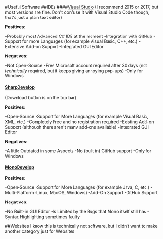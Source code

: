 #Useful Software
##IDEs
####[Visual Studio](https://www.visualstudio.com)
(I recommend 2015 or 2017, but most versions are fine. Don't confuse it with Visual Studio Code though, that's just a plain text editor)

**Positives:**

-Probably most Advanced C# IDE at the moment&#10;&#13;
-Integration with GitHub&#10;&#13;
-Support for more Languages (for example Visual Basic, C++, etc.)&#10;&#13;
-Extensive Add-on Support &#10;&#13;
-Integrated GUI Editor

**Negatives:**

-Not Open-Source&#10;&#13;
-Free Microsoft account required after 30 days (not *technically* required, but it keeps giving annoying pop-ups)&#10;&#13;
-Only for Windows

#### [SharpDevelop](http://www.icsharpcode.net/OpenSource/SD/Default.aspx)

(Download button is on the top bar)

**Positives:**

-Open-Source&#10;&#13;
-Support for More Languages (for example Visual Basic, XML, etc.)&#10;&#13;
-Completely Free and no registration required&#10;&#13;
-Existing Add-on Support (although there aren't many add-ons available)&#10;&#13;
-integrated GUI Editor

**Negatives:**

-A little Outdated in some Aspects&#10;&#13;
-No (built in) GitHub support&#10;&#13;
-Only for Windows

#### [MonoDevelop](monodevelop.com)

**Positives:**

-Open-Source&#10;&#13;
-Support for More Languages (for example Java, C, etc.)&#10;&#13;
-Multi-Platform (Linux, MacOS, Windows)&#10;&#13;
-Add-On Support&#10;&#13;
-GitHub Support

**Negatives:**

-No Built-in GUI Editor&#10;&#13;
-Is Limited by the Bugs that Mono itself still has&#10;&#13;
-Syntax Highlighting sometimes faulty

##Websites
I know this is technically not software, but I didn't want to make another category just for Websites
